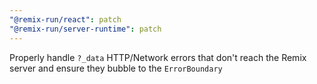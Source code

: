 ```yaml
---
"@remix-run/react": patch
"@remix-run/server-runtime": patch
---
```


Properly handle `?_data` HTTP/Network errors that don't reach the Remix server and ensure they bubble to the `ErrorBoundary`
